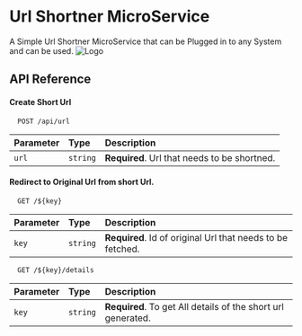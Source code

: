 
# Url Shortner MicroService

A Simple Url Shortner MicroService that can be Plugged in to any System and can be used.
![Logo](https://p9-juejin.byteimg.com/tos-cn-i-k3u1fbpfcp/e2046a25e8f84ab7bd6e0ff50228e0a1~tplv-k3u1fbpfcp-zoom-crop-mark:1512:1512:1512:851.awebp)


## API Reference

#### Create Short Url

```http
  POST /api/url
```

| Parameter | Type     | Description                |
| :-------- | :------- | :------------------------- |
| `url` | `string` | **Required**. Url that needs to be shortned.|

#### Redirect to Original Url from short Url.

```http
  GET /${key}
```

| Parameter | Type     | Description                       |
| :-------- | :------- | :-------------------------------- |
| `key`      | `string` | **Required**. Id of original Url that needs to be fetched.|

```http
  GET /${key}/details
```

| Parameter | Type     | Description                       |
| :-------- | :------- | :-------------------------------- |
| `key`      | `string` | **Required**. To get All details of the short url generated.|


